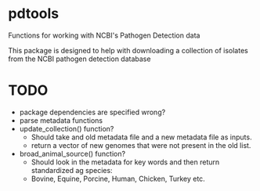 # pdtools
Functions for working with NCBI's Pathogen Detection data  

This package is designed to help with downloading a collection of isolates from the NCBI pathogen detection database 


# TODO  
- package dependencies are specified wrong?  
- parse metadata functions  
- update_collection() function?
  - Should take and old metadata file and a new metadata file as inputs.  
  - return a vector of new genomes that were not present in the old list.  
- broad_animal_source() function?  
  - Should look in the metadata for key words and then return standardized ag species:
  - Bovine, Equine, Porcine, Human, Chicken, Turkey etc.

